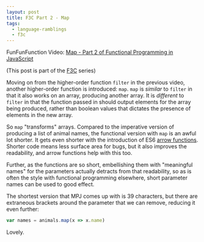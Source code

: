 ```yaml
---
layout: post
title: F3C Part 2 - Map
tags:
  - language-ramblings
  - f3c
---
```

FunFunFunction Video: [Map - Part 2 of Functional Programming in JavaScript](https://www.youtube.com/watch?v=bCqtb-Z5YGQ&list=PL0zVEGEvSaeEd9hlmCXrk5yUyqUag-n84&index=2)

(This post is part of the [F3C](/f3c/) series)

Moving on from the higher-order function `filter` in the previous video, another higher-order function is introduced: `map`. `map` is *similar* to `filter` in that it also works on an array, producing another array. It is *different* to `filter` in that the function passed in should output elements for the array being produced, rather than boolean values that dictates the presence of elements in the new array.

So `map` "transforms" arrays. Compared to the imperative version of producing a list of animal names, the functional version with `map` is an awful lot shorter. It gets even shorter with the introduction of ES6 [arrow functions](https://hacks.mozilla.org/2015/06/es6-in-depth-arrow-functions/). Shorter code means less surface area for bugs, but it also improves the readability, and arrow functions help with this too. 

Further, as the functions are so short, embellishing them with "meaningful names" for the parameters actually detracts from that readability, so as is often the style with functional programming elsewhere, short parameter names can be used to good effect.

The shortest version that MPJ comes up with is 39 characters, but there are extraneous brackets around the parameter that we can remove, reducing it even further:

```javascript
var names = animals.map(x => x.name)
```

Lovely.
